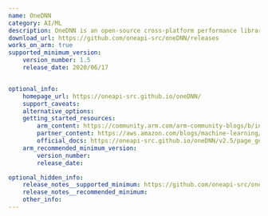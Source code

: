 ```yaml
---
name: OneDNN
category: AI/ML
description: OneDNN is an open-source cross-platform performance library of basic building blocks for deep learning applications.
download_url: https://github.com/oneapi-src/oneDNN/releases
works_on_arm: true
supported_minimum_version:
    version_number: 1.5
    release_date: 2020/06/17


optional_info:
    homepage_url: https://oneapi-src.github.io/oneDNN/
    support_caveats:
    alternative_options:
    getting_started_resources:
        arm_content: https://community.arm.com/arm-community-blogs/b/infrastructure-solutions-blog/posts/machine-learning-inference-on-aws-graviton3
        partner_content: https://aws.amazon.com/blogs/machine-learning/run-machine-learning-inference-workloads-on-aws-graviton-based-instances-with-amazon-sagemaker/
        official_docs: https://oneapi-src.github.io/oneDNN/v2.5/page_getting_started_cpp.html#doxid-getting-started-cpp
    arm_recommended_minimum_version:
        version_number:
        release_date:

optional_hidden_info:
    release_notes__supported_minimum: https://github.com/oneapi-src/oneDNN/releases/tag/v1.5
    release_notes__recommended_minimum:
    other_info:
---
```

